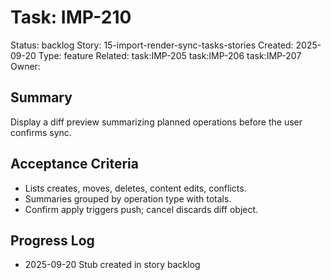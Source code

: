 # Task: IMP-210
Status: backlog
Story: 15-import-render-sync-tasks-stories
Created: 2025-09-20
Type: feature
Related: task:IMP-205 task:IMP-206 task:IMP-207
Owner:

## Summary
Display a diff preview summarizing planned operations before the user confirms sync.

## Acceptance Criteria
- Lists creates, moves, deletes, content edits, conflicts.
- Summaries grouped by operation type with totals.
- Confirm apply triggers push; cancel discards diff object.

## Progress Log
- 2025-09-20 Stub created in story backlog
